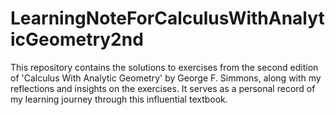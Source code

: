 # LearningNoteForCalculusWithAnalyticGeometry2nd
This repository contains the solutions to exercises from the second edition of 'Calculus With Analytic Geometry' by George F. Simmons, along with my reflections and insights on the exercises. It serves as a personal record of my learning journey through this influential textbook.
